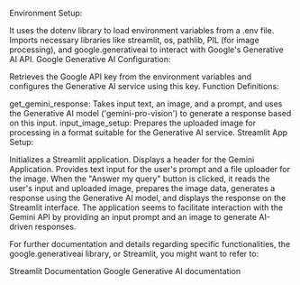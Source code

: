 Environment Setup:

It uses the dotenv library to load environment variables from a .env file.
Imports necessary libraries like streamlit, os, pathlib, PIL (for image processing), and google.generativeai to interact with Google's Generative AI API.
Google Generative AI Configuration:

Retrieves the Google API key from the environment variables and configures the Generative AI service using this key.
Function Definitions:

get_gemini_response: Takes input text, an image, and a prompt, and uses the Generative AI model ('gemini-pro-vision') to generate a response based on this input.
input_image_setup: Prepares the uploaded image for processing in a format suitable for the Generative AI service.
Streamlit App Setup:

Initializes a Streamlit application.
Displays a header for the Gemini Application.
Provides text input for the user's prompt and a file uploader for the image.
When the "Answer my query" button is clicked, it reads the user's input and uploaded image, prepares the image data, generates a response using the Generative AI model, and displays the response on the Streamlit interface.
The application seems to facilitate interaction with the Gemini API by providing an input prompt and an image to generate AI-driven responses.

For further documentation and details regarding specific functionalities, the google.generativeai library, or Streamlit, you might want to refer to:

Streamlit Documentation
Google Generative AI documentation
